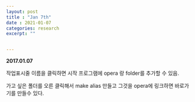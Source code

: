 ```yaml
---
layout: post
title : "Jan 7th"
date : 2021-01-07
categories: research
excerpt: ""


---
```




**2017.01.07**  

작업표시줄 이름을 클릭하면 시작 프로그램에 opera 랑 folder를 추가할 수 있음.

가고 싶은 폴더를 오른 클릭해서 make alias 만들고 그것을 opera에 링크하면 바로가기를 만들수 있다.

